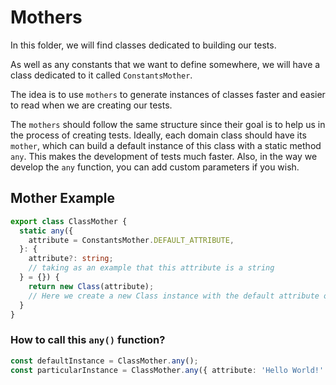 # Mothers

In this folder, we will find classes dedicated to building our tests.

As well as any constants that we want to define somewhere, we will have a class dedicated to it called `ConstantsMother`.

The idea is to use `mothers` to generate instances of classes faster and easier to read when we are creating our tests.

The `mothers` should follow the same structure since their goal is to help us in the process of creating tests. Ideally, each domain class should have its `mother`, which can build a default instance of this class with a static method `any`. This makes the development of tests much faster. Also, in the way we develop the `any` function, you can add custom parameters if you wish.

## Mother Example

```ts
export class ClassMother {
  static any({
    attribute = ConstantsMother.DEFAULT_ATTRIBUTE,
  }: {
    attribute?: string;
    // taking as an example that this attribute is a string
  } = {}) {
    return new Class(attribute);
    // Here we create a new Class instance with the default attribute or some attribute that who call to this functions send as a parameter
  }
}
```

### How to call this `any()` function?

```ts
const defaultInstance = ClassMother.any();
const particularInstance = ClassMother.any({ attribute: 'Hello World!' });
```
